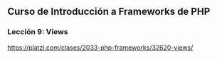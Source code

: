 ## Curso de Introducción a Frameworks de PHP

### Lección 9: Views

https://platzi.com/clases/2033-php-frameworks/32620-views/
